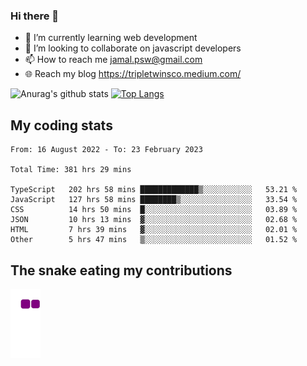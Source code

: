 ### Hi there 👋

<!--
**padepokanpenguin/padepokanpenguin** is a ✨ _special_ ✨ repository because its `README.md` (this file) appears on your GitHub profile.
-->

- 🌱 I’m currently learning  web development
- 👯 I’m looking to collaborate on javascript developers
- 📫 How to reach me jamal.psw@gmail.com
- 🌐 Reach my blog https://tripletwinsco.medium.com/

![Anurag's github stats](https://github-readme-stats.vercel.app/api?username=padepokanpenguin&count_private=true&disable_animations=false&show_icons=true&theme=default)
[![Top Langs](https://github-readme-stats.vercel.app/api/top-langs/?username=padepokanpenguin&theme=default&layout=compact)](https://github.com/padepokanpenguin)

## My coding stats

<!--START_SECTION:waka-->

```text
From: 16 August 2022 - To: 23 February 2023

Total Time: 381 hrs 29 mins

TypeScript   202 hrs 58 mins █████████████▒░░░░░░░░░░░   53.21 %
JavaScript   127 hrs 58 mins ████████▒░░░░░░░░░░░░░░░░   33.54 %
CSS          14 hrs 50 mins  █░░░░░░░░░░░░░░░░░░░░░░░░   03.89 %
JSON         10 hrs 13 mins  ▓░░░░░░░░░░░░░░░░░░░░░░░░   02.68 %
HTML         7 hrs 39 mins   ▓░░░░░░░░░░░░░░░░░░░░░░░░   02.01 %
Other        5 hrs 47 mins   ▒░░░░░░░░░░░░░░░░░░░░░░░░   01.52 %
```

<!--END_SECTION:waka-->


## The snake eating my contributions
![snake gif](https://github.com/padepokanpenguin/padepokanpenguin/blob/output/github-contribution-grid-snake.gif)
